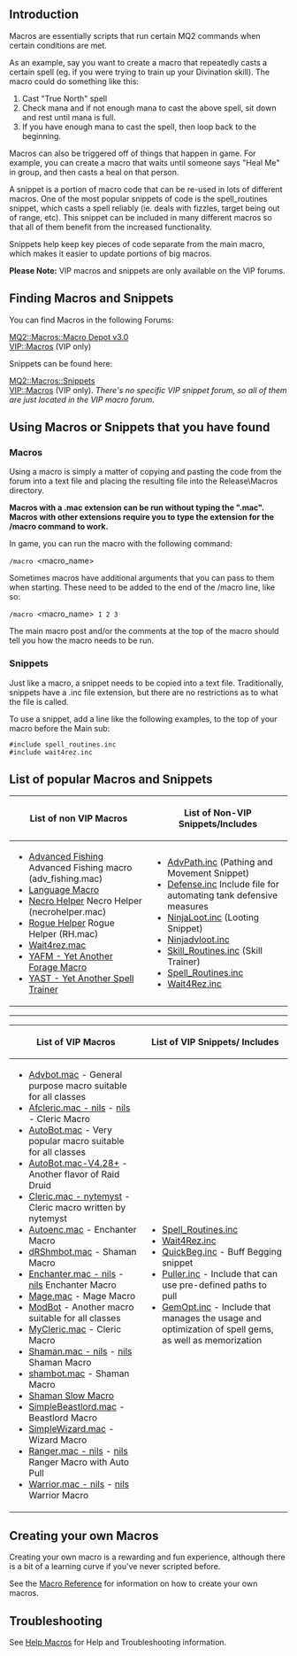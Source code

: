 ## Introduction

Macros are essentially scripts that run certain MQ2 commands when certain conditions are met.

As an example, say you want to create a macro that repeatedly casts a certain spell (eg. if you were trying to train up
your Divination skill). The macro could do something like this:

1.  Cast "True North" spell
2.  Check mana and if not enough mana to cast the above spell, sit down and rest until mana is full.
3.  If you have enough mana to cast the spell, then loop back to the beginning.

Macros can also be triggered off of things that happen in game. For example, you can create a macro that waits until
someone says "Heal Me" in group, and then casts a heal on that person.

A snippet is a portion of macro code that can be re-used in lots of different macros. One of the most popular snippets
of code is the spell_routines snippet, which casts a spell reliably (ie. deals with fizzles, target being out of range,
etc). This snippet can be included in many different macros so that all of them benefit from the increased
functionality.

Snippets help keep key pieces of code separate from the main macro, which makes it easier to update portions of big
macros.

**Please Note:** VIP macros and snippets are only available on the VIP forums.

## Finding Macros and Snippets

You can find Macros in the following Forums:

[MQ2::Macros::Macro Depot v3.0](https://macroquest2.com/phpBB3/viewforum.php?f=43)  
[VIP::Macros](https://macroquest2.com/phpBB3/viewforum.php?f=49) (VIP only)

Snippets can be found here:

[MQ2::Macros::Snippets](https://macroquest2.com/phpBB3/viewforum.php?f=45)  
[VIP::Macros](https://macroquest2.com/phpBB3/viewforum.php?f=49) (VIP only). *There's no specific
VIP snippet forum, so all of them are just located in the VIP macro forum.*

## Using Macros or Snippets that you have found

### Macros

Using a macro is simply a matter of copying and pasting the code from the forum into a text file and placing the
resulting file into the Release\\Macros directory.

**Macros with a .mac extension can be run without typing the ".mac". Macros with other extensions require you to type
the extension for the /macro command to work.**

In game, you can run the macro with the following command:

`/macro `<macro_name>

Sometimes macros have additional arguments that you can pass to them when starting. These need to be added to the end of
the /macro line, like so:

`/macro `<macro_name>` 1 2 3`

The main macro post and/or the comments at the top of the macro should tell you how the macro needs to be run.

### Snippets

Just like a macro, a snippet needs to be copied into a text file. Traditionally, snippets have a .inc file extension,
but there are no restrictions as to what the file is called.

To use a snippet, add a line like the following examples, to the top of your macro before the Main sub:

`#include spell_routines.inc`  
`#include wait4rez.inc`

## List of popular Macros and Snippets

<table>
<thead>
<tr class="header">
<th><p>List of non VIP Macros</p></th>
<th><p>List of Non-VIP Snippets/Includes</p></th>
</tr>
</thead>
<tbody>
<tr class="odd">
<td><ul>
<li><a href="../macros/advanced-fishing.md">Advanced Fishing</a> Advanced Fishing macro (adv_fishing.mac)</li>
<li><a href="http://macroquest2.com/phpBB2/viewtopic.php?t=9067">Language Macro</a></li>
<li><a href="../macros/necro-helper.md">Necro Helper</a> Necro Helper (necrohelper.mac)</li>
<li><a href="../macros/rogue-helper.md">Rogue Helper</a> Rogue Helper (RH.mac)</li>
<li><a href="http://macroquest2.com/phpBB2/viewtopic.php?t=7751">Wait4rez.mac</a></li>
<li><a href="http://macroquest2.com/phpBB2/viewtopic.php?t=6816">YAFM - Yet Another Forage Macro</a></li>
<li><a href="http://www.macroquest2.com/wiki/index.php/Spell_Skill_Trainer">YAST - Yet Another Spell Trainer</a></li>
</ul></td>
<td><ul>
<li><a href="http://macroquest2.com/phpBB2/viewtopic.php?t=8655">AdvPath.inc</a> (Pathing and Movement Snippet)</li>
<li><a href="../macros/defense.inc.md">Defense.inc</a> Include file for automating tank defensive measures</li>
<li><a href="http://macroquest2.com/phpBB2/viewtopic.php?t=11022">NinjaLoot.inc</a> (Looting Snippet)</li>
<li><a href="../macros/ninjadvloot.inc.md">Ninjadvloot.inc</a></li>
<li><a href="http://macroquest2.com/phpBB2/viewtopic.php?t=8964">Skill_Routines.inc</a> (Skill Trainer)</li>
<li><a href="../macros/spell-routines.inc.md">Spell_Routines.inc</a></li>
<li><a href="../macros/wait4rez.inc.md">Wait4Rez.inc</a></li>
</ul></td>
</tr>
</tbody>
</table>

------------------------------------------------------------------------------------------------------------------------

<table>
<thead>
<tr class="header">
<th><p>List of VIP Macros</p></th>
<th><p>List of VIP Snippets/ Includes</p></th>
</tr>
</thead>
<tbody>
<tr class="odd">
<td><ul>
<li><a href="http://macroquest2.com/phpBB2/viewtopic.php?t=11139">Advbot.mac</a> - General purpose macro suitable for all classes</li>
<li><a href="Afcleric.mac_-_nils" title="wikilink">Afcleric.mac - nils</a> - <a href="nils">nils</a> - Cleric Macro</li>
<li><a href="../macros/autobot.mac.md">AutoBot.mac</a> - Very popular macro suitable for all classes</li>
<li><a href="../macros/autobot.mac-v4.28+.md">AutoBot.mac-V4.28+</a> - Another flavor of Raid Druid</li>
<li><a href="../macros/cleric.mac-nytemyst.md">Cleric.mac - nytemyst</a> - Cleric macro written by nytemyst</li>
<li><a href="http://macroquest2.com/phpBB2/viewtopic.php?t=12002">Autoenc.mac</a> - Enchanter Macro</li>
<li><a href="../macros/drshmbot.md">dRShmbot.mac</a> - Shaman Macro</li>
<li><a href="Enchanter.mac_-_nils" title="wikilink">Enchanter.mac - nils</a> - <a href="nils">nils</a> Enchanter Macro</li>
<li><a href="http://macroquest2.com/phpBB2/viewtopic.php?t=12472">Mage.mac</a> - Mage Macro</li>
<li><a href="../macros/modbot.md">ModBot</a> - Another macro suitable for all classes</li>
<li><a href="http://macroquest2.com/phpBB2/viewtopic.php?t=11679">MyCleric.mac</a> - Cleric Macro</li>
<li><a href="Shaman.mac_-_nils" title="wikilink">Shaman.mac - nils</a> - <a href="nils">nils</a> Shaman Macro</li>
<li><a href="http://macroquest2.com/phpBB2/viewtopic.php?t=12763">shambot.mac</a> - Shaman Macro</li>
<li><a href="http://macroquest2.com/phpBB2/viewtopic.php?t=10690">Shaman Slow Macro</a></li>
<li><a href="http://macroquest2.com/phpBB2/viewtopic.php?t=11765">SimpleBeastlord.mac</a> - Beastlord Macro</li>
<li><a href="http://macroquest2.com/phpBB2/viewtopic.php?t=11766">SimpleWizard.mac</a> - Wizard Macro</li>
<li><a href="Ranger.mac_-_nils" title="wikilink">Ranger.mac - nils</a> - <a href="nils">nils</a> Ranger Macro with Auto Pull</li>
<li><a href="Warrior.mac_-_nils" title="wikilink">Warrior.mac - nils</a> - <a href="nils">nils</a> Warrior Macro</li>
</ul></td>
<td><ul>
<li><a href="../macros/spell-routines.inc.md">Spell_Routines.inc</a></li>
<li><a href="../macros/wait4rez.inc.md">Wait4Rez.inc</a></li>
<li><a href="../macros/quickbeg.inc.md">QuickBeg.inc</a> - Buff Begging snippet</li>
<li><a href="../macros/puller.inc.md">Puller.inc</a> - Include that can use pre-defined paths to pull</li>
<li><a href="GemOpt">GemOpt.inc</a> - Include that manages the usage and optimization of spell gems, as well as memorization</li>
</ul></td>
</tr>
</tbody>
</table>

## Creating your own Macros

Creating your own macro is a rewarding and fun experience, although there is a bit of a learning curve if you've never
scripted before.

See the [Macro Reference](macro-reference.md) for information on how to create your own macros.

## Troubleshooting

See [Help Macros](help-macros.md) for Help and Troubleshooting information.


